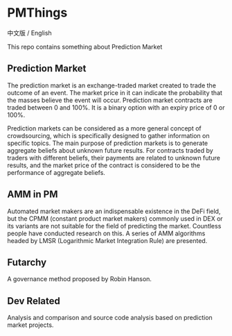 # PMThings

中文版 / English

This repo contains something about Prediction Market

## Prediction Market

The prediction market is an exchange-traded market created to trade the outcome of an event. The market price in it can indicate the probability that the masses believe the event will occur. Prediction market contracts are traded between 0 and 100%. It is a binary option with an expiry price of 0 or 100%.

Prediction markets can be considered as a more general concept of crowdsourcing, which is specifically designed to gather information on specific topics. The main purpose of prediction markets is to generate aggregate beliefs about unknown future results. For contracts traded by traders with different beliefs, their payments are related to unknown future results, and the market price of the contract is considered to be the performance of aggregate beliefs.

## AMM in PM

Automated market makers are an indispensable existence in the DeFi field, but the CPMM (constant product market makers) commonly used in DEX or its variants are not suitable for the field of predicting the market. Countless people have conducted research on this. A series of AMM algorithms headed by LMSR (Logarithmic Market Integration Rule) are presented.

## Futarchy

A governance method proposed by Robin Hanson.

## Dev Related

Analysis and comparison and source code analysis based on prediction market projects.
